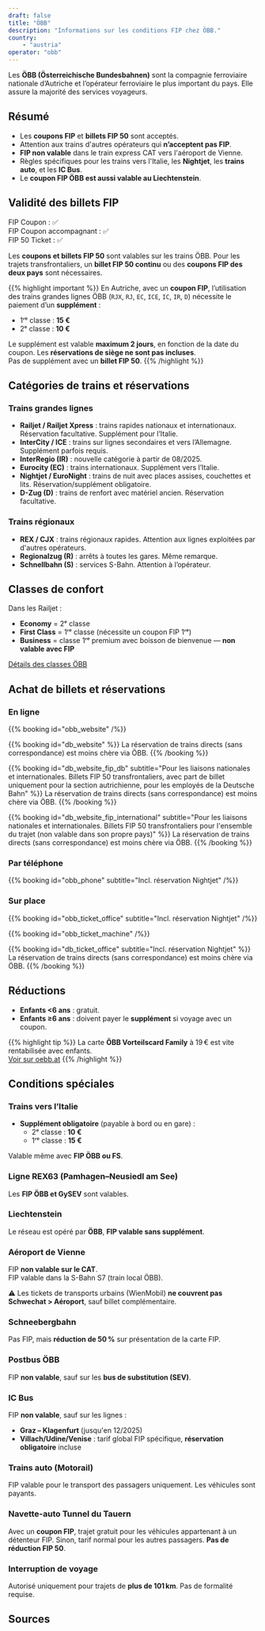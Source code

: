 ```yaml
---
draft: false
title: "ÖBB"
description: "Informations sur les conditions FIP chez ÖBB."
country:
    - "austria"
operator: "obb"
---
```


Les **ÖBB (Österreichische Bundesbahnen)** sont la compagnie ferroviaire nationale d’Autriche et l’opérateur ferroviaire le plus important du pays. Elle assure la majorité des services voyageurs.

## Résumé

- Les **coupons FIP** et **billets FIP 50** sont acceptés.
- Attention aux trains d'autres opérateurs qui **n’acceptent pas FIP**.
- **FIP non valable** dans le train express CAT vers l'aéroport de Vienne.
- Règles spécifiques pour les trains vers l'Italie, les **Nightjet**, les **trains auto**, et les **IC Bus**.
- Le **coupon FIP ÖBB est aussi valable au Liechtenstein**.

## Validité des billets FIP

FIP Coupon : ✅ \
FIP Coupon accompagnant : ✅ \
FIP 50 Ticket : ✅

Les **coupons et billets FIP 50** sont valables sur les trains ÖBB. Pour les trajets transfrontaliers, un **billet FIP 50 continu** ou des **coupons FIP des deux pays** sont nécessaires.

{{% highlight important %}}
En Autriche, avec un **coupon FIP**, l’utilisation des trains grandes lignes ÖBB (`RJX`, `RJ`, `EC`, `ICE`, `IC`, `IR`, `D`) nécessite le paiement d’un **supplément** :

- 1ʳᵉ classe : **15 €**
- 2ᵉ classe : **10 €**

Le supplément est valable **maximum 2 jours**, en fonction de la date du coupon. Les **réservations de siège ne sont pas incluses**. \
Pas de supplément avec un **billet FIP 50**.
{{% /highlight %}}

## Catégories de trains et réservations

### Trains grandes lignes

- **Railjet / Railjet Xpress** : trains rapides nationaux et internationaux. Réservation facultative. Supplément pour l’Italie.
- **InterCity / ICE** : trains sur lignes secondaires et vers l’Allemagne. Supplément parfois requis.
- **InterRegio (IR)** : nouvelle catégorie à partir de 08/2025.
- **Eurocity (EC)** : trains internationaux. Supplément vers l’Italie.
- **Nightjet / EuroNight** : trains de nuit avec places assises, couchettes et lits. Réservation/supplément obligatoire.
- **D-Zug (D)** : trains de renfort avec matériel ancien. Réservation facultative.

### Trains régionaux

- **REX / CJX** : trains régionaux rapides. Attention aux lignes exploitées par d'autres opérateurs.
- **Regionalzug (R)** : arrêts à toutes les gares. Même remarque.
- **Schnellbahn (S)** : services S-Bahn. Attention à l’opérateur.

## Classes de confort

Dans les Railjet :

- **Economy** = 2ᵉ classe
- **First Class** = 1ʳᵉ classe (nécessite un coupon FIP 1ʳᵉ)
- **Business** = classe 1ʳᵉ premium avec boisson de bienvenue — **non valable avec FIP**

[Détails des classes ÖBB](https://www.oebb.at/en/reiseplanung-services/im-zug/abteile-komfortklassen)

## Achat de billets et réservations

### En ligne

{{% booking id="obb_website" /%}}

{{% booking id="db_website" %}}
La réservation de trains directs (sans correspondance) est moins chère via ÖBB.
{{% /booking %}}

{{% booking id="db_website_fip_db"
    subtitle="Pour les liaisons nationales et internationales. Billets FIP 50 transfrontaliers, avec part de billet uniquement pour la section autrichienne, pour les employés de la Deutsche Bahn"
%}}
La réservation de trains directs (sans correspondance) est moins chère via ÖBB.
{{% /booking %}}

{{% booking id="db_website_fip_international"
    subtitle="Pour les liaisons nationales et internationales. Billets FIP 50 transfrontaliers pour l'ensemble du trajet (non valable dans son propre pays)"
%}}
La réservation de trains directs (sans correspondance) est moins chère via ÖBB.
{{% /booking %}}

### Par téléphone

{{% booking id="obb_phone" subtitle="Incl. réservation Nightjet" /%}}

### Sur place

{{% booking id="obb_ticket_office" subtitle="Incl. réservation Nightjet" /%}}

{{% booking id="obb_ticket_machine" /%}}

{{% booking id="db_ticket_office" subtitle="Incl. réservation Nightjet" %}}
La réservation de trains directs (sans correspondance) est moins chère via ÖBB.
{{% /booking %}}

## Réductions

- **Enfants <6 ans** : gratuit.
- **Enfants ≥6 ans** : doivent payer le **supplément** si voyage avec un coupon.

{{% highlight tip %}}
La carte **ÖBB Vorteilscard Family** à 19 € est vite rentabilisée avec enfants. \
[Voir sur oebb.at](https://www.oebb.at/en/tickets-kundenkarten/kundenkarten/vorteilscard)
{{% /highlight %}}

## Conditions spéciales

### Trains vers l’Italie

- **Supplément obligatoire** (payable à bord ou en gare) :
  - 2ᵉ classe : **10 €**
  - 1ʳᵉ classe : **15 €**

Valable même avec **FIP ÖBB ou FS**.

### Ligne REX63 (Pamhagen–Neusiedl am See)

Les **FIP ÖBB et GySEV** sont valables.

### Liechtenstein

Le réseau est opéré par **ÖBB**, **FIP valable sans supplément**.

### Aéroport de Vienne

FIP **non valable sur le CAT**. \
FIP valable dans la S-Bahn S7 (train local ÖBB).

⚠️ Les tickets de transports urbains (WienMobil) **ne couvrent pas Schwechat > Aéroport**, sauf billet complémentaire.

### Schneebergbahn

Pas FIP, mais **réduction de 50 %** sur présentation de la carte FIP.

### Postbus ÖBB

FIP **non valable**, sauf sur les **bus de substitution (SEV)**.

### IC Bus

FIP **non valable**, sauf sur les lignes :

- **Graz – Klagenfurt** (jusqu'en 12/2025)
- **Villach/Udine/Venise** : tarif global FIP spécifique, **réservation obligatoire** incluse

### Trains auto (Motorail)

FIP valable pour le transport des passagers uniquement. Les véhicules sont payants.

### Navette-auto Tunnel du Tauern

Avec un **coupon FIP**, trajet gratuit pour les véhicules appartenant à un détenteur FIP. Sinon, tarif normal pour les autres passagers. **Pas de réduction FIP 50**.

### Interruption de voyage

Autorisé uniquement pour trajets de **plus de 101 km**. Pas de formalité requise.

## Sources

[^1]: [Rail Delivery Group – Europe & FIP](https://www.raildeliverygroup.com/rst/europe-and-fip.html)
